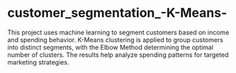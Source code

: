 # customer_segmentation_-K-Means-
This project uses machine learning to segment customers based on income and spending behavior. K-Means clustering is applied to group customers into distinct segments, with the Elbow Method determining the optimal number of clusters. The results help analyze spending patterns for targeted marketing strategies.
